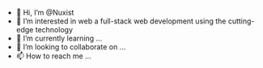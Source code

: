 - 👋 Hi, I’m @Nuxist
- 👀 I’m interested in web a full-stack web development using the cutting-edge technology 
- 🌱 I’m currently learning ...
- 💞️ I’m looking to collaborate on ...
- 📫 How to reach me ...

<!---
Nuxist/Nuxist is a ✨ special ✨ repository because its `README.md` (this file) appears on your GitHub profile.
You can click the Preview link to take a look at your changes.
--->
